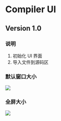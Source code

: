 # Compiler UI

## Version 1.0
### 说明
1. 初始化 UI 界面
2. 导入文件到源码区

### 默认窗口大小
![](/Users/liuyuanxing/Code/Compiler/UI/UIverstion1_0.png)
### 全屏大小
![](/Users/liuyuanxing/Code/Compiler/UI/UIverstion1_0full.png)